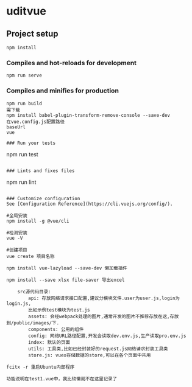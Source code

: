# uditvue

## Project setup

```
npm install
```

### Compiles and hot-reloads for development

```
npm run serve
```

### Compiles and minifies for production

```
npm run build
需下载
npm install babel-plugin-transform-remove-console --save-dev
在vue.config.js配置路径
baseUrl
vue

### Run your tests
```

npm run test

```

### Lints and fixes files
```

npm run lint

```

### Customize configuration
See [Configuration Reference](https://cli.vuejs.org/config/).

#全局安装
npm install -g @vue/cli

#检测安装
vue -V

#创建项目
vue create 项目名称

npm install vue-lazyload --save-dev 懒加载插件

npm install --save xlsx file-saver 导出excel

    src源代码目录:
        api: 存放网络请求接口配置,建议分模块文件.user为user.js,login为login.js,
        比如示例test模块为test.js
        assets: 会经webpack处理的图片,通常开发的图片不推荐存放在这,存放到/public/images/下.
        components: 公用的组件
        config: 网络URL路径配置,开发会读取dev.env.js,生产读取pro.env.js
        index: 默认的页面
        utils: 工具类,比如已经封装好的request.js网络请求封装工具类
        store.js: vuex存储数据的store,可以在各个页面中共用
        
fcitx -r 重启Ubuntu内部程序

功能说明在test1.vue中，我比较懒就不在这里记录了
```
